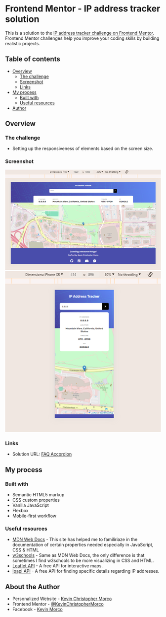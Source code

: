 # Frontend Mentor - IP address tracker solution

This is a solution to the [IP address tracker challenge on Frontend Mentor](https://www.frontendmentor.io/challenges/ip-address-tracker-I8-0yYAH0). Frontend Mentor challenges help you improve your coding skills by building realistic projects. 

## Table of contents

- [Overview](#overview)
  - [The challenge](#the-challenge)
  - [Screenshot](#screenshot)
  - [Links](#links)
- [My process](#my-process)
  - [Built with](#built-with)
  - [Useful resources](#useful-resources)
- [Author](#about-the-author)


## Overview

### The challenge
- Setting up the responsiveness of elements based on the screen size.

### Screenshot
![FHD view](https://github.com/KevinChristopherMorco/ip-address-tracker/blob/main/assets/screenshot/FHD.png?raw=true)
![Mobile view](https://github.com/KevinChristopherMorco/ip-address-tracker/blob/main/assets/screenshot/Mobile.png?raw=true)


### Links

- Solution URL: [FAQ Accordion](https://github.com/KevinChristopherMorco/ip-address-tracker)

## My process

### Built with

- Semantic HTML5 markup
- CSS custom properties
- Vanilla JavaScript
- Flexbox
- Mobile-first workflow


### Useful resources

- [MDN Web Docs](https://developer.mozilla.org/) - This site has helped me to familiriaze in the documentation of certain properties needed especially in JavaScript, CSS & HTML 
- [w3schools](https://www.w3schools.com/) - Same as MDN Web Docs, the only difference is that sometimes I find w3schools to be more visualizing in CSS and HTML.
- [Leaflet API](https://leafletjs.com/) - A free API for interactive maps.
- [ipapi API](https://leafletjs.com/) - A free API for finding specific details regarding IP addresses.


## About the Author

- Personalized Website - [Kevin Christopher Morco](https://kevinchristophermorco.github.io)
- Frontend Mentor - [@KevinChristopherMorco](https://www.frontendmentor.io/profile/KevinChristopherMorco)
- Facebook - [Kevin Morco](https://www.facebook.com/kevin.morco.5)

